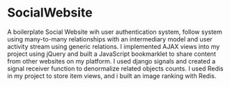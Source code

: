 # SocialWebsite
A boilerplate Social Website wih user authentication system, follow system using many-to-many relationships with an
intermediary model and user activity stream using generic relations.
I implemented AJAX views into my project using jQuery 
and built a JavaScript bookmarklet to share content from other websites on my platform.
I used django signals and created a signal receiver function to denormalize related objects counts.
I used Redis in my project to store item views,
and i built an image ranking with Redis.
